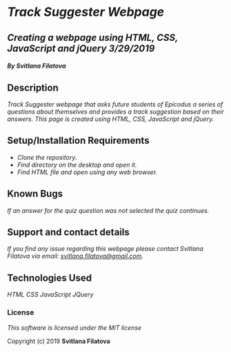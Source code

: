 # _**Track Suggester Webpage**_

## _Creating a webpage using HTML, CSS, JavaScript and jQuery 3/29/2019_

#### _**By Svitlana Filatova**_

## Description

_Track Suggester webpage that asks future students of Epicodus a series of questions about themselves and provides a track suggestion based on their answers. This page is created using HTML, CSS, JavaScript and jQuery._

## Setup/Installation Requirements

* _Clone the repository._
* _Find directory on the desktop and open it._
* _Find HTML file and open using any web browser._

## Known Bugs

_If an answer for the quiz question was not selected the quiz continues._

## Support and contact details

_If you find any issue regarding this webpage please contact Svitlana Filatova via email: svitlana.filatova@gmail.com._

## Technologies Used

_HTML_
_CSS_
_JavaScript_
_JQuery_

### License

*This software is licensed under the MIT license*

Copyright (c) 2019 **Svitlana Filatova**
